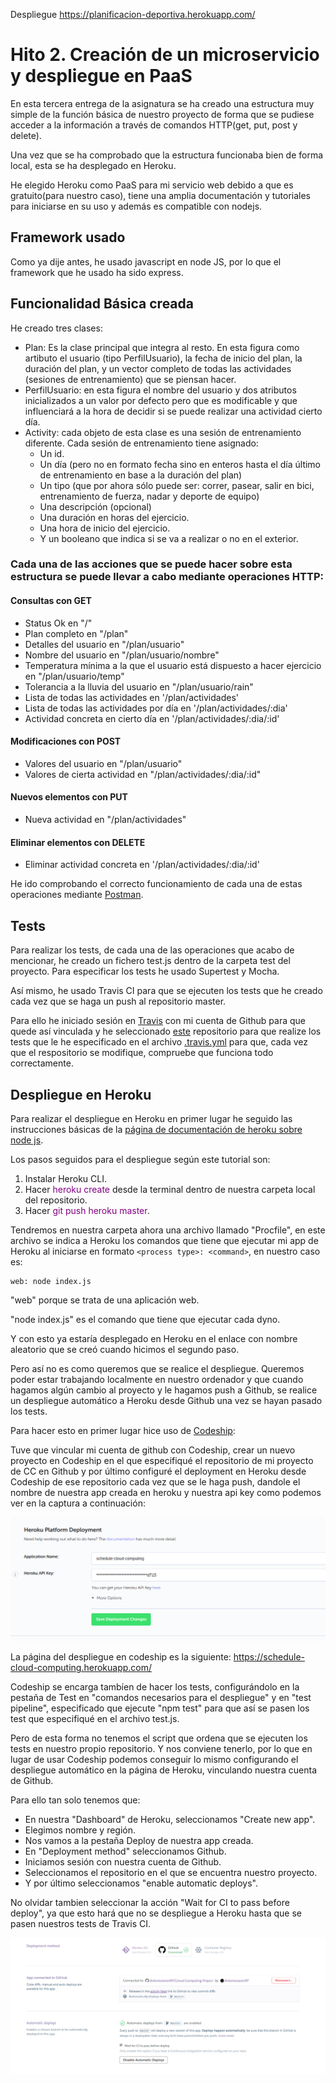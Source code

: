Despliegue https://planificacion-deportiva.herokuapp.com/


# Hito 2. Creación de un microservicio y despliegue en PaaS

En esta tercera entrega de la asignatura se ha creado una estructura muy simple de la función básica de nuestro proyecto de forma que se pudiese acceder a la información a través de comandos HTTP(get, put, post y delete).

Una vez que se ha comprobado que la estructura funcionaba bien de forma local, esta se ha desplegado en Heroku.

He elegido Heroku como PaaS para mi servicio web debido a que es gratuito(para nuestro caso), tiene una amplia documentación y tutoriales para iniciarse en su uso y además es compatible con nodejs.

## Framework usado
Como ya dije antes, he usado javascript en node JS, por lo que el framework que he usado ha sido express.

## Funcionalidad Básica creada

He creado tres clases:
- Plan: Es la clase principal que integra al resto. En esta figura como artibuto el usuario (tipo PerfilUsuario), la fecha de inicio del plan, la duración del plan, y un vector completo de todas las actividades (sesiones de entrenamiento) que se piensan hacer.
- PerfilUsuario: en esta figura el nombre del usuario y dos atributos inicializados a un valor por defecto pero que es modificable y que influenciará a la hora de decidir si se puede realizar una actividad cierto día. 
- Activity: cada objeto de esta clase es una sesión de entrenamiento diferente. Cada sesión de entrenamiento tiene asignado:
    -   Un id.
    -   Un día (pero no en formato fecha sino en enteros hasta el día último de entrenamiento en base a la duración del plan)
    -   Un tipo (que por ahora sólo puede ser: correr, pasear, salir en bici, entrenamiento de fuerza, nadar y deporte de equipo)
    -   Una descripción (opcional)
    -   Una duración en horas del ejercicio.
    -   Una hora de inicio del ejercicio.
    -   Y un booleano que indica si se va a realizar o no en el exterior.

### Cada una de las acciones que se puede hacer sobre esta estructura se puede llevar  a cabo mediante operaciones HTTP:

#### Consultas con GET

- Status Ok en "/"
- Plan completo en "/plan"
- Detalles del usuario en "/plan/usuario"
- Nombre del usuario en "/plan/usuario/nombre"
- Temperatura mínima a la que el usuario está dispuesto a hacer ejercicio en "/plan/usuario/temp"
- Tolerancia a la lluvia del usuario en "/plan/usuario/rain"
- Lista de todas las actividades en '/plan/actividades'
- Lista de todas las actividades por día en '/plan/actividades/:dia'
- Actividad concreta en cierto día en '/plan/actividades/:dia/:id'


#### Modificaciones con POST

- Valores del usuario en "/plan/usuario"
- Valores de cierta actividad en "/plan/actividades/:dia/:id"

#### Nuevos elementos con PUT

- Nueva actividad en "/plan/actividades"

#### Eliminar elementos con DELETE

- Eliminar actividad concreta en '/plan/actividades/:dia/:id'

He ido comprobando el correcto funcionamiento de cada una de estas operaciones mediante [Postman](https://www.getpostman.com/).

## Tests

Para realizar los tests, de cada una de las operaciones que acabo de mencionar, he creado un fichero test.js dentro de la carpeta test del proyecto.
Para especificar los tests he usado Supertest y Mocha.


Así mismo, he usado Travis CI para que se ejecuten los tests que he creado cada vez que se haga un push al repositorio master.

Para ello he iniciado sesión en [Travis](https://travis-ci.org/) con mi cuenta de Github para que quede así vinculada y he seleccionado [este](https://github.com/AntonioJavierRP/Cloud-Computing-Project) repositorio para que realize los tests que le he especificado en el archivo [.travis.yml](https://github.com/AntonioJavierRP/Cloud-Computing-Project/blob/master/.travis.yml)
para que, cada vez que el respositorio se modifique, compruebe que funciona todo correctamente.

## Despliegue en Heroku

Para realizar el despliegue en Heroku en primer lugar he seguido las instrucciones básicas de la [página de documentación de heroku sobre node js](https://devcenter.heroku.com/articles/getting-started-with-nodejs).

Los pasos seguidos para el despliegue según este tutorial son:
1. Instalar Heroku CLI.
2. Hacer  <span style="color:purple">heroku create</span> desde la terminal dentro de nuestra carpeta local del repositorio.
3. Hacer <span style="color:purple">git push heroku master</span>.

Tendremos en nuestra carpeta ahora una archivo llamado "Procfile", en este archivo se indica a Heroku los comandos que tiene que ejecutar mi app de Heroku al iniciarse en formato `<process type>: <command>`, en nuestro caso es:

~~~~
web: node index.js
~~~~

"web" porque se trata de una aplicación web.

"node index.js" es el comando que tiene que ejecutar cada dyno.

Y con esto ya estaría desplegado en Heroku en el enlace con nombre aleatorio que se creó cuando hicimos el segundo paso.

Pero así no es como queremos que se realice el despliegue. Queremos poder estar trabajando localmente en nuestro ordenador y que cuando hagamos algún cambio al proyecto y le hagamos push a Github, se realice un despliegue automático a Heroku desde Github una vez se hayan pasado los tests.

Para hacer esto en primer lugar hice uso de [Codeship](https://codeship.com/):

Tuve que vincular mi cuenta de github con Codeship, crear un nuevo proyecto en Codeship en el que especifiqué el repositorio de mi proyecto de CC en Github y por último configuré el deployment en Heroku desde Codeship de ese repositorio cada vez que se le haga push, dandole el nombre de nuestra app creada en heroku y nuestra api key como podemos ver en la captura a continuación:

![Captura Codeship](img/codeship_heroku.png "Conexion heroku y codeship")

La página del despliegue en codeship es la siguiente: https://schedule-cloud-computing.herokuapp.com/


Codeship se encarga tambíen de hacer los tests, configurándolo en la pestaña de Test en "comandos necesarios para el despliegue" y en "test pipeline", especificado que ejecute "npm test" para que así se pasen los test que especifiqué en el archivo test.js.

Pero de esta forma no tenemos el script que ordena que se ejecuten los tests en nuestro propio repositorio. Y nos conviene tenerlo, por lo que en lugar de usar Codeship podemos conseguir lo mismo configurando el despliegue automático en la página de Heroku, vinculando nuestra cuenta de Github.

Para ello tan solo tenemos que:
* En nuestra "Dashboard" de Heroku, seleccionamos "Create new app".
* Elegimos nombre y región.
* Nos vamos a la pestaña Deploy de nuestra app creada.
* En "Deployment method" seleccionamos Github.
* Iniciamos sesión con nuestra cuenta de Github.
* Seleccionamos el repositorio en el que se encuentra nuestro proyecto.
* Y por último seleccionamos "enable automatic deploys".

No olvidar tambien seleccionar la acción "Wait for CI to pass before deploy", ya que esto hará que no se despliegue a Heroku hasta que se pasen nuestros tests de Travis CI.

![Captura Heroku](img/heroku-github.png "Conexion Heroku y Github")